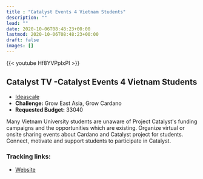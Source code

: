 ```yaml
---
title : "Catalyst Events 4 Vietnam Students"
description: ""
lead: ""
date: 2020-10-06T08:48:23+00:00
lastmod: 2020-10-06T08:48:23+00:00
draft: false
images: []
---
```


{{<  youtube Hf8YVPpIxPI >}}

## Catalyst TV -Catalyst Events 4 Vietnam Students

- [Ideascale](https://cardano.ideascale.com/c/idea/418484)
- **Challenge:** Grow East Asia, Grow Cardano
- **Requested Budget:** 33040

Many Vietnam University students are unaware of Project Catalyst's funding campaigns and the opportunities which are existing. Organize virtual or onsite sharing events about Cardano and Catalyst project for students. Connect, motivate and support students to participate in Catalyst.


### Tracking links:

- [Website](https://cardano2vn.io)

